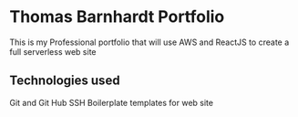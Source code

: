 # Thomas Barnhardt Portfolio
This is my Professional portfolio that will use AWS and ReactJS to create a full serverless web site

## Technologies used
Git and Git Hub SSH
Boilerplate templates for web site
